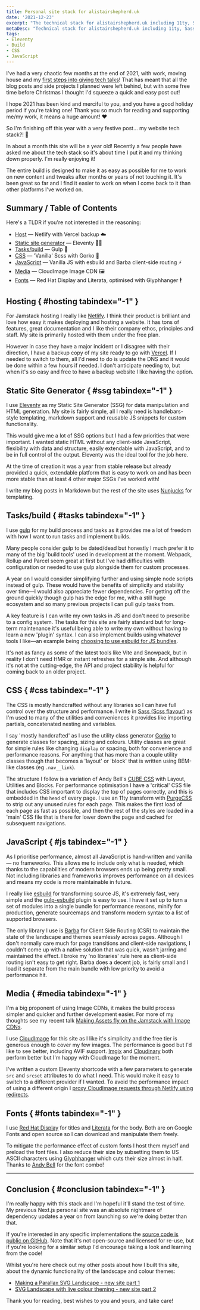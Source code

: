 ```yaml
---
title: Personal site stack for alistairshepherd.uk
date: '2021-12-23'
excerpt: "The technical stack for alistairshepherd.uk including 11ty, Sass, esbuild and gulp"
metaDesc: "Technical stack for alistairshepherd.uk including 11ty, Sass, esbuild and gulp"
tags:
- Eleventy
- Build
- CSS
- JavaScript
---
```


<aside class="flow-space-800 gap-bot-800 rounded pad-400 bg-dark-m1">
  <p class="gap-bot-400">I've had a very chaotic few months at the end of 2021, with work, moving house and my <a href="/speaking/jamstack-imagecdns/">first steps into giving tech talks</a>! That has meant that all the blog posts and side projects I planned were left behind, but with some free time before Christmas I thought I'd squeeze a quick and easy post out!</p>
  <p class="gap-bot-400">I hope 2021 has been kind and merciful to you, and you have a good holiday period if you're taking one! Thank you so much for reading and supporting me/my work, it means a huge amount! ❤️</p>
  <p>So I'm finishing off this year with a very festive post... my website tech stack?! 🌲</p>
</aside>

In about a month this site will be a year old! Recently a few people have asked me about the tech stack so it's about time I put it and my thinking down properly. I'm really enjoying it!

The entire build is designed to make it as easy as possible for me to work on new content and tweaks after months or years of not touching it. It's been great so far and I find it easier to work on when I come back to it than other platforms I've worked on.

## Summary / Table of Contents

Here's a TLDR if you're not interested in the reasoning:

- [Host](#hosting) &mdash; Netlify with Vercel backup ☁️
- [Static site generator](#ssg) &mdash; Eleventy 🎈🐀
- [Tasks/build](#tasks) &mdash; Gulp 🥤
- [CSS](#css) &mdash; 'Vanilla' Scss with Gorko 🎨
- [JavaScript](#js) &mdash; Vanilla JS with esbuild and Barba client-side routing ⚡
- [Media](#media) &mdash; CloudImage Image CDN 🖼️
- [Fonts](#fonts) &mdash; Red Hat Display and Literata, optimised with Glyphhanger 🕴️

## Hosting { #hosting tabindex="-1" }

For Jamstack hosting I really like [Netlify](https://www.netlify.com/). I think their product is brilliant and love how easy it makes deploying and hosting a website. It has tons of features, great documentation and I like their company ethos, principles and staff. My site is primarily hosted with them under the free plan.

However in case they have a major incident or I disagree with their direction, I have a backup copy of my site ready to go with [Vercel](https://vercel.com/). If I needed to switch to them, all I'd need to do is update the DNS and it would be done within a few hours if needed. I don't anticipate needing to, but when it's so easy and free to have a backup website I like having the option.

## Static Site Generator { #ssg tabindex="-1" }

I use [Eleventy](https://www.11ty.dev/) as my Static Site Generator (SSG) for data manipulation and HTML generation. My site is fairly simple, all I really need is handlebars-style templating, markdown support and reusable JS snippets for custom functionality.

This would give me a lot of SSG options but I had a few priorities that were important. I wanted static HTML without any client-side JavaScript, flexibility with data and structure, easily extendable with JavaScript, and to be in full control of the output. Eleventy was the ideal tool for the job here.

At the time of creation it was a year from stable release but already provided a quick, extendable platform that is easy to work on and has been more stable than at least 4 other major SSGs I've worked with!

I write my blog posts in Markdown but the rest of the site uses [Nunjucks](https://mozilla.github.io/nunjucks/) for templating.

## Tasks/build { #tasks tabindex="-1" }

I use [gulp](https://gulpjs.com/) for my build process and tasks as it provides me a lot of freedom with how I want to run tasks and implement builds.

Many people consider gulp to be dated/dead but honestly I much prefer it to many of the big 'build tools' used in development at the moment. Webpack, Rollup and Parcel seem great at first but I've had difficulties with configuration or needed to use gulp alongside them for custom processes.

A year on I would consider simplifying further and using simple node scripts instead of gulp. These would have the benefits of simplicity and stability over time&mdash;I would also appreciate fewer dependencies. For getting off the ground quickly though gulp has the edge for me, with a still huge ecosystem and so many previous projects I can pull gulp tasks from.

A key feature is I can write my own tasks in JS and don't need to prescribe to a config system. The tasks for this site are fairly standard but for long-term maintenance it's useful being able to write my own without having to learn a new 'plugin' syntax. I can also implement builds using whatever tools I like&mdash;an example being [choosing to use esbuild for JS bundles](#js).

It's not as fancy as some of the latest tools like Vite and Snowpack, but in reality I don't need HMR or instant refreshes for a simple site. And although it's not at the cutting-edge, the API and project stability is helpful for coming back to an older project.

## CSS { #css tabindex="-1" }

The CSS is mostly handcrafted without any libraries so I can have full control over the structure and performance. I write in [Sass (Scss flavour)](https://sass-lang.com/) as I'm used to many of the utilities and conveniences it provides like importing partials, concatenated nesting and variables.

I say 'mostly handcrafted' as I use the utility class generator [Gorko](https://github.com/hankchizljaw/gorko) to generate classes for spacing, sizing and colours. Utility classes are great for simple rules like changing `display` or spacing, both for convenience and performance reasons. For anything that has more than a couple utility classes though that becomes a 'layout' or 'block' that is written using BEM-like classes (eg `.nav__link`).

The structure I follow is a variation of Andy Bell's [CUBE CSS](https://cube.fyi/) with Layout, Utilities and Blocks. For performance optimisation I have a 'critical' CSS file that includes CSS important to display the top of pages correctly, and this is embedded in the `head` of every page. I use an 11ty transform with [PurgeCSS](https://github.com/FullHuman/purgecss) to strip out any unused rules for each page. This makes the first load of each page as fast as possible, and then the rest of the styles are loaded in a 'main' CSS file that is there for lower down the page and cached for subsequent navigations.

## JavaScript { #js tabindex="-1" }

As I prioritise performance, almost all JavaScript is hand-written and vanilla &mdash; no frameworks. This allows me to include only what is needed, which thanks to the capabilities of modern browsers ends up being pretty small. Not including libraries and frameworks improves performance on all devices and means my code is more maintainable in future.

I really like [esbuild](https://github.com/evanw/esbuild) for transforming source JS, it's extremely fast, very simple and the [gulp-esbuild](https://github.com/ym-project/gulp-esbuild) plugin is easy to use. I have it set up to turn a set of modules into a single bundle for performance reasons, minify for production, generate sourcemaps and transform modern syntax to a list of supported browsers.

The only library I use is [Barba](https://barba.js.org/) for Client Side Routing (CSR) to maintain the state of the landscape and themes seamlessly across pages. Although I don't normally care much for page transitions and client-side navigations, I couldn't come up with a native solution that was quick, wasn't jarring and maintained the effect. I broke my 'no libraries' rule here as client-side routing isn't easy to get right. Barba does a decent job, is fairly small and I load it separate from the main bundle with low priority to avoid a performance hit.

## Media { #media tabindex="-1" }

I'm a big proponent of using Image CDNs, it makes the build process simpler and quicker and further development easier. For more of my thoughts see my recent talk [Making Assets fly on the Jamstack with Image CDNs](/speaking/jamstack-imagecdns/).

I use [CloudImage](https://www.cloudimage.io) for this site as I like it's simplicity and the free tier is generous enough to cover my few images. The performance is good but I'd like to see better, including AVIF support. [Imgix](https://imgix.com/) and [Cloudinary](https://cloudinary.com/) both perform better but I'm happy with CloudImage for the moment.

I've written a custom Eleventy shortcode with a few parameters to generate `src` and `srcset` attributes to do what I need. This would make it easy to switch to a different provider if I wanted. To avoid the performance impact of using a different origin I [proxy CloudImage requests through Netlify using redirects](https://github.com/Accudio/alistair-shepherd/blob/92dbe295c402e4645ee463dc3e762fddfd673420/netlify.toml#L19).

## Fonts { #fonts tabindex="-1" }

I use [Red Hat Display](https://fonts.google.com/specimen/Red+Hat+Display) for titles and [Literata](https://fonts.google.com/specimen/Literata) for the body. Both are on Google Fonts and open source so I can download and manipulate them freely.

To mitigate the performance effect of custom fonts I host them myself and preload the font files. I also reduce their size by subsetting them to US ASCII characters using [Glyphhanger](https://github.com/zachleat/glyphhanger) which cuts their size almost in half. Thanks to [Andy Bell](https://twitter.com/hankchizljaw) for the font combo!

<hr class="flow-space-900 gap-bot-900">

## Conclusion { #conclusion tabindex="-1" }

I'm really happy with this stack and I'm hopeful it'll stand the test of time. My previous Next.js personal site was an absolute nightmare of dependency updates a year on from launching so we're doing better than that.

If you're interested in any specific implementations the [source code is public on GitHub](https://github.com/Accudio/alistair-shepherd). Note that it's not open-source and licensed for re-use, but if you're looking for a similar setup I'd encourage taking a look and learning from the code!

Whilst you're here check out my other posts about how I built this site, about the dynamic functionality of the landscape and colour themes:

- [Making a Parallax SVG Landscape - new site part 1](/writing/parallax-svg-landscape-1/)
- [SVG Landscape with live colour theming - new site part 2](/writing/parallax-svg-landscape-2/)

Thank you for reading, best wishes to you and yours, and take care!
